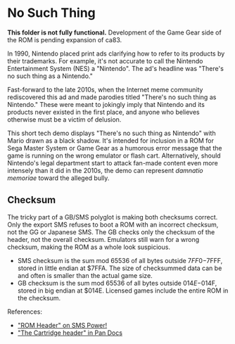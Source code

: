 No Such Thing
=============

**This folder is not fully functional.**
Development of the Game Gear side of the ROM is pending expansion
of ca83.

In 1990, Nintendo placed print ads clarifying how to refer to
its products by their trademarks.  For example, it's not accurate
to call the Nintendo Entertainment System (NES) a "Nintendo".
The ad's headline was "There's no such thing as a Nintendo."

Fast-forward to the late 2010s, when the Internet meme community
rediscovered this ad and made parodies titled "There's no such
thing as Nintendo."  These were meant to jokingly imply that
Nintendo and its products never existed in the first place, and
anyone who believes otherwise must be a victim of delusion.

This short tech demo displays "There's no such thing as Nintendo"
with Mario drawn as a black shadow.  It's intended for inclusion in
a ROM for Sega Master System or Game Gear as a humorous error message
that the game is running on the wrong emulator or flash cart.
Alternatively, should Nintendo's legal department start to attack
fan-made content even more intensely than it did in the 2010s,
the demo can represent _damnatio memoriae_ toward the alleged bully.

Checksum
--------
The tricky part of a GB/SMS polyglot is making both checksums
correct.  Only the export SMS refuses to boot a ROM with an incorrect
checksum, not the GG or Japanese SMS.  The GB checks only the
checksum of the header, not the overall checksum.  Emulators still
warn for a wrong checksum, making the ROM as a whole look suspicious.

* SMS checksum is the sum mod 65536 of all bytes outside $7FF0-$7FFF,
  stored in little endian at $7FFA.  The size of checksummed data
  can be and often is smaller than the actual game size.
* GB checksum is the sum mod 65536 of all bytes outside $014E-$014F,
  stored in big endian at $014E.  Licensed games include the entire
  ROM in the checksum.

References:

* ["ROM Header" on SMS Power!](https://www.smspower.org/Development/ROMHeader)
* ["The Cartridge header" in Pan Docs](https://gbdev.io/pandocs/#the-cartridge-header)
